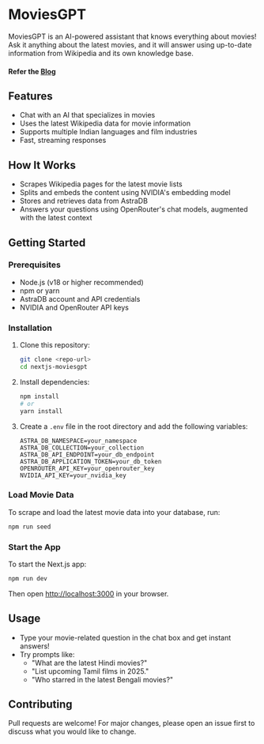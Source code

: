 # MoviesGPT

MoviesGPT is an AI-powered assistant that knows everything about movies! Ask it anything about the latest movies, and it will answer using up-to-date information from Wikipedia and its own knowledge base.
#### Refer the [Blog](https://medium.com/@yharith16/rag-chatbot-4fe7081770f0)
## Features
- Chat with an AI that specializes in movies
- Uses the latest Wikipedia data for movie information
- Supports multiple Indian languages and film industries
- Fast, streaming responses

## How It Works
- Scrapes Wikipedia pages for the latest movie lists
- Splits and embeds the content using NVIDIA's embedding model
- Stores and retrieves data from AstraDB
- Answers your questions using OpenRouter's chat models, augmented with the latest context

## Getting Started

### Prerequisites
- Node.js (v18 or higher recommended)
- npm or yarn
- AstraDB account and API credentials
- NVIDIA and OpenRouter API keys

### Installation
1. Clone this repository:
   ```bash
   git clone <repo-url>
   cd nextjs-moviesgpt
   ```
2. Install dependencies:
   ```bash
   npm install
   # or
   yarn install
   ```
3. Create a `.env` file in the root directory and add the following variables:
   ```env
   ASTRA_DB_NAMESPACE=your_namespace
   ASTRA_DB_COLLECTION=your_collection
   ASTRA_DB_API_ENDPOINT=your_db_endpoint
   ASTRA_DB_APPLICATION_TOKEN=your_db_token
   OPENROUTER_API_KEY=your_openrouter_key
   NVIDIA_API_KEY=your_nvidia_key
   ```

### Load Movie Data
To scrape and load the latest movie data into your database, run:
```bash
npm run seed
```

### Start the App
To start the Next.js app:
```bash
npm run dev
```
Then open [http://localhost:3000](http://localhost:3000) in your browser.

## Usage
- Type your movie-related question in the chat box and get instant answers!
- Try prompts like:
  - "What are the latest Hindi movies?"
  - "List upcoming Tamil films in 2025."
  - "Who starred in the latest Bengali movies?"

## Contributing
Pull requests are welcome! For major changes, please open an issue first to discuss what you would like to change.
